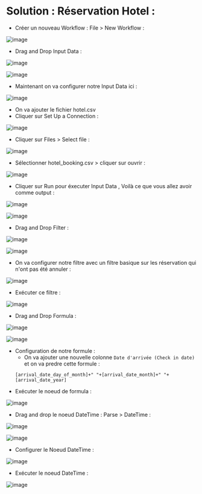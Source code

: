 # Solution : Réservation Hotel :

- Créer un nouveau Workflow : File > New Workflow :

![image](https://user-images.githubusercontent.com/123749462/225887830-b6b1f4e9-dab7-4de7-a07d-0cb17012dae7.png)

- Drag and Drop Input Data : 

![image](https://user-images.githubusercontent.com/123749462/225889061-946b85d5-7ee5-4c25-9111-35d751b4d766.png)

![image](https://user-images.githubusercontent.com/123749462/225889641-03cd003d-15ee-4f85-bed3-f2af19fffd71.png)

- Maintenant on va configurer notre Input Data ici : 

![image](https://user-images.githubusercontent.com/123749462/225890068-5ed47111-b975-4d47-bab5-adb7cbabb148.png)

- On va ajouter le fichier hotel.csv
- Cliquer sur Set Up a Connection : 

![image](https://user-images.githubusercontent.com/123749462/225891232-ce2f7df2-214a-4209-b62d-0045378a940f.png)

- Cliquer sur Files > Select file :

![image](https://user-images.githubusercontent.com/123749462/225898050-c26d8aff-4c59-4b44-acc0-58a297a3621b.png)


- Sélectionner hotel_booking.csv > cliquer sur ouvrir :

![image](https://user-images.githubusercontent.com/123749462/225898300-1d611080-5a1d-4cd3-bf60-6dfd4c2647ff.png)

- Cliquer sur Run pour éxecuter Input Data , Voilà ce que vous allez avoir comme output : 

![image](https://user-images.githubusercontent.com/123749462/225902097-ca0787a6-a501-4f60-bebc-b8c8b4633910.png)


![image](https://user-images.githubusercontent.com/123749462/225900590-dc149ea8-9bcd-48c9-83ec-303f39616648.png)

- Drag and Drop Filter : 

![image](https://user-images.githubusercontent.com/123749462/225903341-2e00af8d-bd8e-405e-a9a5-7dc0d0ce2cc3.png)

![image](https://user-images.githubusercontent.com/123749462/225906619-8c382864-100b-47bd-9c14-da598b36413f.png)


- On va configurer notre filtre avec un filtre basique sur les réservation qui n'ont  pas été annuler :

![image](https://user-images.githubusercontent.com/123749462/225912417-5f242a64-875e-4739-a474-140d8ffbdd1c.png)

- Exécuter ce filtre : 

![image](https://user-images.githubusercontent.com/123749462/225913012-304537e0-a280-4db8-bd3d-d76be8e48d78.png)

- Drag and Drop Formula : 

![image](https://user-images.githubusercontent.com/123749462/225916331-e469509e-85cc-46bc-b86a-a0d3f2bada81.png)

![image](https://user-images.githubusercontent.com/123749462/225916457-a0a958cd-89e9-41a3-a9ae-1fdb33c196df.png)

- Configuration de notre formule : 
  - On va ajouter une nouvelle colonne ``Date d'arrivée (Check in date)`` et on va predre cette formule : 
  ```
  [arrival_date_day_of_month]+" "+[arrival_date_month]+" "+[arrival_date_year]
  ```
- Exécuter le noeud de formula :

![image](https://user-images.githubusercontent.com/78825764/226331801-9f990ff3-292f-46b2-9091-e94275bc9189.png)

- Drag and drop le noeud DateTime : Parse > DateTime : 

![image](https://user-images.githubusercontent.com/123749462/226353469-50f01aa8-1f53-4ace-a97f-b0ae1dbc56f0.png)

![image](https://user-images.githubusercontent.com/123749462/226355559-2a149795-3b45-4448-acf4-de251a32b211.png)

- Configurer le Noeud DateTime : 

![image](https://user-images.githubusercontent.com/123749462/226358616-b9af9328-6be5-46c8-bc70-f0c28984f746.png)

- Exécuter le noeud DateTime :

![image](https://user-images.githubusercontent.com/123749462/226363365-e8d2803f-b2f3-4c55-a09f-0e81bfa0f6f9.png)



